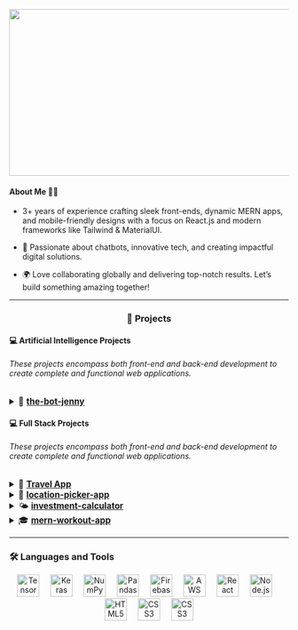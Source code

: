 

<div align="center">
  <img width='600' height="300" src="https://media0.giphy.com/media/v1.Y2lkPTc5MGI3NjExMXl5Z2xiZmUycm9sYXYwMHg5NXdvMGRtYXI2ZWw0NHF1NzB3aTVmbSZlcD12MV9pbnRlcm5hbF9naWZfYnlfaWQmY3Q9Zw/JqmupuTVZYaQX5s094/giphy.webp" />
</div>

<p align='center' >

<h4> About Me 👨‍💻 </h4>

-  3+ years of experience crafting sleek front-ends, dynamic MERN apps, and mobile-friendly designs with a focus on React.js and modern frameworks like Tailwind & MaterialUI.

- 🤖 Passionate about chatbots, innovative tech, and creating impactful digital solutions.

- 🌍 Love collaborating globally and delivering top-notch results. Let’s build something amazing together!

</p>

<hr/>

<h3 align="center">🚀 Projects</h3>

<div align="left">
  <h4>💻 <strong>Artificial Intelligence Projects</strong></h4>
  <h6 align="left"> These projects encompass both front-end and back-end development to create complete and functional web applications. </h6>
  <div align="left">
    <ul style="list-style-type: none; padding: 0; font-size: 1.1em;">
      <details>
        <summary>🍕 
          <a href="https://github.com/issaniang5/Application-Livraison-De-Nourriture" target="_blank">
            <strong>the-bot-jenny</strong>
          </a>
        </summary>
        <samp>
          A full-stack food delivery app that allows users to order meals online. This project uses React for the front end and Node.js/Express with MongoDB for the back end.
        </samp>
      </details>
    </ul>
  </div>
</div>

<div align="left">
  <h4>💻 <strong>Full Stack Projects</strong></h4>
  <h6 align="left"> These projects encompass both front-end and back-end development to create complete and functional web applications. </h6>
  <div align="left">
    <ul style="list-style-type: none; padding: 0; font-size: 1.1em;">
      <details>
        <summary>🍕 
          <a href="https://github.com/issaniang5/Application-Livraison-De-Nourriture" target="_blank">
            <strong>Travel App</strong>
          </a>
        </summary>
        <samp>
          A full-stack food delivery app that allows users to order meals online. This project uses React for the front end and Node.js/Express with MongoDB for the back end.
        </samp>
      </details>
      <details>
        <summary>🚗 
          <a href="https://github.com/issaniang5/Location-de-Voitures-MERN" target="_blank">
            <strong>location-picker-app</strong>
          </a>
        </summary>
        <samp>
          A MERN stack application for car rentals, enabling users to book cars online. This project uses React for the front end and Node.js/Express with MongoDB for the back end.
        </samp>
      </details>
      <details>
        <summary>🌤️ 
          <a href="https://github.com/issaniang5/Application-meteo-MERN" target="_blank">
            <strong>investment-calculator</strong>
          </a>
        </summary>
        <samp>
          A full-stack application that provides real-time weather updates based on user location. This project uses React for the front end and Node.js/Express with the OpenWeather API for the back end.
        </samp>
      </details>
      <details>
        <summary>🎓 
          <a href="https://github.com/issaniang5/Application-de-Gestion-des-Etudiants" target="_blank">
            <strong>mern-workout-app</strong>
          </a>
        </summary>
        <samp>
          A full-stack student management application for tracking academic and personal information of students. This project uses React for the front end and Node.js/Express with MongoDB for the back end.
        </samp>
      </details>
    </ul>
  </div>
</div>

<hr />

<h3 align="left">🛠 Languages and Tools</h3>

<div align="center">
  <img src="https://www.vectorlogo.zone/logos/tensorflow/tensorflow-icon.svg" height="40" alt="TensorFlow logo" />
  <img width="12" />
  <img src="https://icon.icepanel.io/Technology/svg/Keras.svg" height="40" alt="Keras logo" />
  <img width="12" />
  <img src="https://cdn.worldvectorlogo.com/logos/numpy-1.svg" height="40" alt="NumPy logo" />
  <img width="12" />
  <img src="https://icon.icepanel.io/Technology/png-shadow-512/Pandas.png" height="40" alt="Pandas logo" />
  <img width="12" />
  <img src="https://cdn.jsdelivr.net/gh/devicons/devicon/icons/firebase/firebase-plain-wordmark.svg" height="40" alt="Firebase logo" />
  <img width="12" />
  <img src="https://cdn.jsdelivr.net/gh/devicons/devicon/icons/amazonwebservices/amazonwebservices-line-wordmark.svg" height="40" alt="AWS logo" />
  <img width="12" />
  <img src="https://cdn.jsdelivr.net/gh/devicons/devicon/icons/react/react-original-wordmark.svg" height="40" alt="React logo" />
  <img width="12" />
  <img src="https://cdn.jsdelivr.net/gh/devicons/devicon/icons/nodejs/nodejs-original-wordmark.svg" height="40" alt="Node.js logo" />
  <img width="12" />
  <img src="https://cdn.jsdelivr.net/gh/devicons/devicon/icons/html5/html5-original-wordmark.svg" height="40" alt="HTML5 logo" />
  <img width="12" />
  <img src="https://cdn.jsdelivr.net/gh/devicons/devicon/icons/css3/css3-original-wordmark.svg" height="40" alt="CSS3 logo" />
   <img width="12" />
  <img src="https://cdn.worldvectorlogo.com/logos/react-native-1.svg" height="40" alt="CSS3 logo" />

</div>
